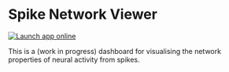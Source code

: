 # Spike Network Viewer

 [![Launch app online](https://img.shields.io/badge/Launch%20online-app%3F-brightgreen.svg?style=flat)](https://spike-network-viewer.herokuapp.com/spike-network-viewer)
 

This is a (work in progress) dashboard for visualising the network properties of neural activity from spikes. 


